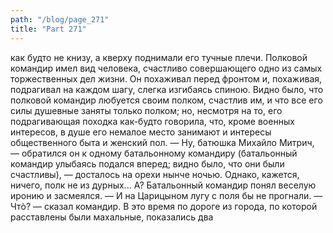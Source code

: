 ```yaml
---
path: "/blog/page_271"
title: "Part 271"
---
```


как будто не книзу, а кверху поднимали его тучные плечи. Полковой командир имел вид человека, счастливо совершающего одно из самых торжественных дел жизни. Он похаживал перед фронтом и, похаживая, подрагивал на каждом шагу, слегка изгибаясь спиною. Видно было, что полковой командир любуется своим полком, счастлив им, и что все его силы душевные заняты только полком; но, несмотря на то, его подрагивающая походка как-будто говорила, что, кроме военных интересов, в душе его немалое место занимают и интересы общественного быта и женский пол.
— Ну, батюшка Михайло Митрич, — обратился он к одному батальонному командиру (батальонный командир улыбаясь подался вперед; видно было, что они были счастливы), — досталось на орехи нынче ночью. Однако, кажется, ничего, полк не из дурных... А?
Батальонный командир понял веселую иронию и засмеялся.
— И на Царицыном лугу с поля бы не прогнали.
— Чтò? — сказал командир.
В это время по дороге из города, по которой расставлены были махальные, показались два
